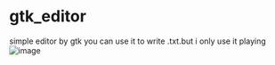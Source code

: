 # gtk_editor
simple editor by gtk
you can use it to write .txt.but i only use it playing
![image](gtk_ceditor.png)

